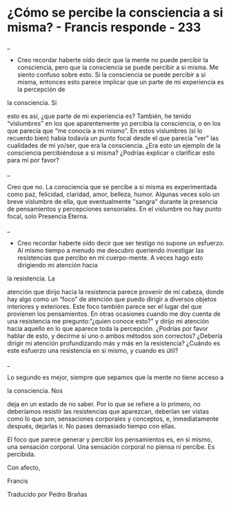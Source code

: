 # ¿Cómo se percibe la consciencia a si misma? - Francis responde - 233

_

- Creo recordar haberte oído decir que la mente no puede percibir la consciencia, pero que la consciencia se puede percibir a si misma. Me siento confuso sobre esto. Si la consciencia se puede percibir a si misma, entonces esto parece implicar que un parte de mi experiencia es la percepción de 

la consciencia. Si

 esto es así, ¿que parte de mi experiencia es? También, he tenido “vislumbres” en los que aparentemente yo percibía la consciencia, o en los que parecía que “me conocía a mi mismo”. En estos vislumbres (si lo recuerdo bien) había todavía un punto focal desde el que parecía “ver” las cualidades de mi yo/ser, que era la consciencia. ¿Era esto un ejemplo de la consciencia percibiéndose a si misma? ¿Podrías explicar o clarificar esto para mí por favor? 

_

Creo que no. La consciencia que se percibe a si misma es experimentada como paz, felicidad, claridad, amor, belleza, humor. Algunas veces solo un breve vislumbre de ella, que eventualmente "sangra" durante la presencia de pensamientos y percepciones sensoriales. En el vislumbre no hay punto focal, solo Presencia Eterna.

_

- Creo recordar haberte oído decir que ser testigo no supone un esfuerzo. Al mismo tiempo a menudo me descubro queriendo investigar las resistencias que percibo en mi cuerpo-mente. A veces hago esto dirigiendo mi atención hacia 

la resistencia. La

 atención que dirijo hacia la resistencia parece provenir de mi cabeza, donde hay algo como un “foco” de atención que puedo dirigir a diversos objetos interiores y exteriores. Este foco también parece ser el lugar del que provienen los pensamientos. En otras ocasiones cuando me doy cuenta de una resistencia me pregunto:“¿quien conoce esto?” y dirijo mi atención hacia aquello en lo que aparece toda la percepción. ¿Podrías por favor hablar de esto, y decirme si uno o ambos métodos son correctos? ¿Debería dirigir mi atención profundizando más y más en la resistencia? ¿Cuándo es este esfuerzo una resistencia en si mismo, y cuando es útil?

_

Lo segundo es mejor, siempre que sepamos que la mente no tiene acceso a 

la consciencia. Nos

 deja en un estado de no saber. Por lo que se refiere a lo primero, no deberíamos resistir las resistencias que aparezcan, deberían ser vistas como lo que son, sensaciones corporales y conceptos, e, inmediatamente después, dejarlas ir. No pases demasiado tiempo con ellas. 

El foco que parece generar y percibir los pensamientos es, en si mismo, una sensación corporal. Una sensación corporal no piensa ni percibe. Es percibida.

Con afecto,

Francis

Traducido por Pedro Brañas

